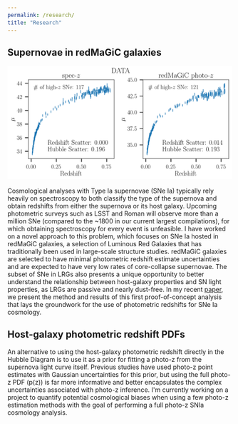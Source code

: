 ```yaml
---
permalink: /research/
title: "Research"
---
```


## Supernovae in redMaGiC galaxies
![image](/assets/images/HDs_data_beta2.png)

Cosmological analyses with Type Ia supernovae (SNe Ia) typically rely heavily on spectroscopy to both classify the type of the supernova and obtain redshifts from either the supernova or its host galaxy. Upcoming photometric surveys such as LSST and Roman will observe more than a million SNe (compared to the ~1800 in our current largest compilations), for which obtaining spectroscopy for every event is unfeasible. I have worked on a novel approach to this problem, which focuses on SNe Ia hosted in redMaGiC galaxies, a selection of Luminous Red Galaxies that has traditionally been used in large-scale structure studies. redMaGiC galaxies are selected to have minimal photometric redshift estimate uncertainties and are expected to have very low rates of core-collapse supernovae. The subset of SNe in LRGs also presents a unique opportunity to better understand the relationship between host-galaxy properties and SN light properties, as LRGs are passive and nearly dust-free. In my recent [paper](https://arxiv.org/abs/2202.10480), we present the method and results of this first proof-of-concept analysis that lays the groundwork for the use of photometric redshifts for SNe Ia cosmology.

## Host-galaxy photometric redshift PDFs

An alternative to using the host-galaxy photometric redshift directly in the Hubble Diagram is to use it as a prior for fitting a photo-z from the supernova light curve itself. Previous studies have used photo-z point estimates with Gaussian uncertainties for this prior, but using the full photo-z PDF (p(z)) is far more informative and better encapsulates the complex uncertainties associated with photo-z inference. I'm currently working on a project to quantify potential cosmological biases when using a few photo-z estimation methods with the goal of performing a full photo-z SNIa cosmology analysis.
